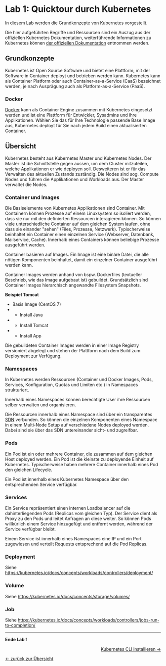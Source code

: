 # Lab 1: Quicktour durch Kubernetes

In diesem Lab werden die Grundkonzepte von Kubernetes vorgestellt. 

Die hier aufgeführten Begriffe und Ressourcen sind ein Auszug aus der offiziellen Kubernetes Dokumentation, weiterführende Informationen zu Kubernetes können [der offiziellen Dokumentation](https://kubernetes.io/docs/concepts/) entnommen werden.


## Grundkonzepte

Kubernetes ist Open Source Software und bietet eine Plattform, mit der Software in Container deployt und betrieben werden kann. Kubernetes kann als Container Platform oder auch Container-as-a-Service (CaaS) bezeichnet werden, je nach Ausprägung auch als Platform-as-a-Service (PaaS).


### Docker

[Docker](https://www.docker.com/) kann als Container Engine zusammen mit Kubernetes eingesetzt werden und ist eine Plattform für Entwickler, Sysadmins und ihre Applikationen. Wählen Sie das für Ihre Technologie passende Base Image aus, Kubernetes deployt für Sie nach jedem Build einen aktualisierten Container.


## Übersicht

Kubernetes besteht aus Kubernetes Master und Kubernetes Nodes. 
Der Master ist die Schnittstelle gegen aussen, um dem Cluster mitzuteilen, welche Applikationen er wie deployen soll. Desweiteren ist er für das Verwalten des aktuellen Zustands zuständig.
Die Nodes sind sog. Compute Nodes und führen die Applikationen und Workloads aus. Der Master verwaltet die Nodes.

### Container und Images

Die Basiselemente von Kubernetes Applikationen sind Container. Mit Containern können Prozesse auf einem Linuxsystem so isoliert werden, dass sie nur mit den definierten Ressourcen interagieren können. So können viele unterschiedliche Container auf dem gleichen System laufen, ohne dass sie einander "sehen" (Files, Prozesse, Netzwerk). Typischerweise beinhaltet ein Container einen einzelnen Service (Webserver, Datenbank, Mailservice, Cache). Innerhalb eines Containers können beliebige Prozesse ausgeführt werden.

Container basieren auf Images. Ein Image ist eine binäre Datei, die alle nötigen Komponenten beinhaltet, damit ein einzelner Container ausgeführt werden kann.

Container Images werden anhand von bspw. Dockerfiles (textueller Beschrieb, wie das Image aufgebaut ist) gebuildet. Grundsätzlich sind Container Images hierarchisch angewandte Filesystem Snapshots.

**Beispiel Tomcat**
- Basis Image (CentOS 7)
- + Install Java
- + Install Tomcat
- + Install App

Die gebuildeten Container Images werden in einer Image Registry versioniert abgelegt und stehen der Plattform nach dem Build zum Deployment zur Verfügung.


### Namespaces

In Kubernetes werden Ressourcen (Container und Docker Images, Pods, Services, Konfiguration, Quotas und Limiten etc.) in Namespaces strukturiert.

Innerhalb eines Namespaces können berechtigte User ihre Ressourcen selber verwalten und organisieren.

Die Ressourcen innerhalb eines Namespace sind über ein transparentes [SDN](https://de.wikipedia.org/wiki/Software-defined_networking) verbunden. So können die einzelnen Komponenten eines Namespace in einem Multi-Node Setup auf verschiedene Nodes deployed werden. Dabei sind sie über das SDN untereinander sicht- und zugreifbar.


### Pods

Ein Pod ist ein oder mehrere Container, die zusammen auf dem gleichen Host deployed werden. Ein Pod ist die kleinste zu deployende Einheit auf Kubernetes.
Typischerweise haben mehrere Container innerhalb eines Pod den gleichen Lifecycle.

Ein Pod ist innerhalb eines Kubernetes Namespace über den entsprechenden Service verfügbar.


### Services

Ein Service repräsentiert einen internen Loadbalancer auf die dahinterliegenden Pods (Replicas vom gleichen Typ). Der Service dient als Proxy zu den Pods und leitet Anfragen an diese weiter. So können Pods willkürlich einem Service hinzugefügt und entfernt werden, während der Service verfügbar bleibt.

Einem Service ist innerhalb eines Namespaces eine IP und ein Port zugewiesen und verteilt Requests entsprechend auf die Pod Replicas.


### Deployment

Siehe <https://kubernetes.io/docs/concepts/workloads/controllers/deployment/>


### Volume

Siehe <https://kubernetes.io/docs/concepts/storage/volumes/>


### Job

Siehe <https://kubernetes.io/docs/concepts/workloads/controllers/jobs-run-to-completion/>

---

**Ende Lab 1**

<p width="100px" align="right"><a href="02_cli.md">Kubernetes CLI installieren →</a></p>

[← zurück zur Übersicht](../README.md)
